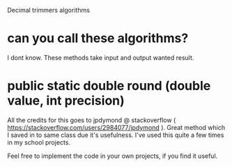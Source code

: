 Decimal trimmers algorithms

# can you call these algorithms? 
I dont know. These methods take input and output wanted result.

# public static double round (double value, int precision)
All the credits for this goes to jpdymond @ stackoverflow ( https://stackoverflow.com/users/2984077/jpdymond ).
Great method which I saved in to same class due it's usefulness. I've used this quite a few times in my school projects. 

Feel free to implement the code in your own projects, if you find it useful.
